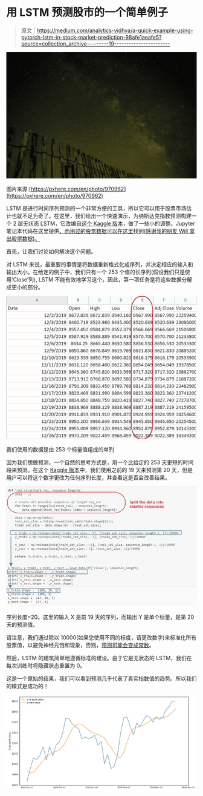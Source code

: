# 用 LSTM 预测股市的一个简单例子

> 原文：<https://medium.com/analytics-vidhya/a-quick-example-using-pytorch-lstm-in-stock-market-prediction-98afe1aeafe5?source=collection_archive---------19----------------------->

![](img/e72588a80a59616b6d2a0163c839fec4.png)

图片来源:[https://pxhere.com/en/photo/970962](https://pxhere.com/en/photo/970962)

LSTM 是进行时间序列预测的一个非常方便的工具，所以它可以用于股票市场估计也就不足为奇了。在这里，我们给出一个快速演示，为纳斯达克指数预测构建一个 2 层无状态 LSTM，它改编自[这个 Kaggle 版本](https://www.kaggle.com/taronzakaryan/stock-prediction-lstm-using-pytorch)，做了一些小的调整。Jupyter 笔记本代码在这里提供[，而用过的股票数据可以在这里](https://gist.github.com/adoskk/c3d96e4c7ae15a48c2a9ea8bc835ca39)找到[(感谢我的朋友 Will 拿出股票数据)。](https://drive.google.com/file/d/1Ab9DLNSSxhxEnZAJj177PALusithMlD6/view?usp=sharing)

首先，让我们讨论如何解决这个问题。

对 LSTM 来说，最重要的事情是将数据重新格式化成序列，并决定相应的输入和输出大小。在给定的例子中，我们只有一个 253 个值的长序列(假设我们只是使用‘Close’列), LSTM 不能有效地学习这个。因此，第一项任务是将这些数据分解成更小的部分。

![](img/f3671b0d1841c502bc232ba228098d1f.png)

我们使用的数据是由 253 个标量值组成的单列

因为我们想做预测，一个自然的思考方式是，用一个比给定的 253 天更短的时间段来预测。在这个 [Kaggle 版本](https://www.kaggle.com/taronzakaryan/stock-prediction-lstm-using-pytorch)中，我们使用之前的 19 天来预测第 20 天，但是用户可以将这个数字更改为任何序列长度，并查看这是否会改善结果。

![](img/ae8508d7486af620dd232aeb3f22f60b.png)

序列长度=20。这里的输入 X 是前 19 天的序列，而输出 Y 是单个标量，是第 20 天的预测值。

请注意，我们通过除以 10000(如果您使用不同的标度，请更改数字)来标准化所有股票值，以避免神经元饱和现象，否则，[预测可能会变成常数](https://datascience.stackexchange.com/questions/22047/time-series-forecasting-with-rnnstateful-lstm-produces-constant-values)。

然后，LSTM 的建筑简单地遵循标准的建设。由于它是无状态的 LSTM，我们在每次训练时将隐藏状态重置为 0。

这是一个原始的结果，我们可以看到预测几乎代表了真实指数值的趋势。所以我们的模式是成功的！

![](img/a49430d0d5a2cc97c1a6d4d936634d01.png)